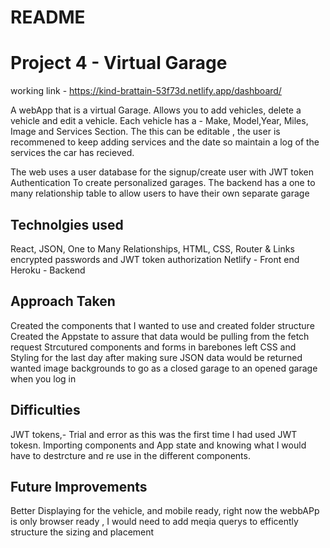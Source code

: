 # README

# Project 4 - Virtual Garage
working link - https://kind-brattain-53f73d.netlify.app/dashboard/

A webApp that is a virtual Garage. Allows you to add vehicles, delete a vehicle and edit a vehicle.
Each vehicle has a - Make, Model,Year, Miles, Image and Services Section. The this can be editable , the user is recommened to keep adding services and the date so maintain a log of the services the car has recieved.

The web uses a user database for the signup/create user with JWT token Authentication To create personalized garages. The backend has a one to many relationship table to allow users to have their own separate garage


## Technolgies used
React, JSON, One to Many Relationships, HTML, CSS,
Router & Links
encrypted passwords and JWT token authorization
Netlify - Front end
Heroku - Backend


## Approach Taken
Created the components that I wanted to use and created folder structure
Created the Appstate to assure that data would be pulling from the fetch request
Strcutured components and forms in barebones left CSS and Styling for the last day after making sure JSON data would be returned
wanted image backgrounds to go as a closed garage to an opened garage when you log in

## Difficulties
JWT tokens,- Trial and error as this was the first time I had used JWT tokesn.
Importing components and App state and knowing what I would have to destrcture and re use in the different components.

 ## Future Improvements

Better Displaying for the vehicle, and mobile ready, right now the webbAPp is only  browser ready , I would need to add meqia querys to efficently structure the sizing and placement

   